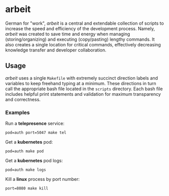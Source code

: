 # arbeit
German for "work", *arbeit* is a central and extendable collection of scripts to increase the speed and efficiency of
the development process. Namely, *arbeit* was created to save time and energy when managing (storing/organizing) and 
executing (copy/pasting) lengthy commands. It also creates a single location for critical commands, effectively
decreasing knowledge transfer and developer collaboration.

## Usage
*arbeit* uses a single `Makefile` with extremely succinct direction labels and variables to keep freehand typing at a 
minimum. These directions in turn call the appropriate bash file located in the `scripts` directory. Each bash file
includes helpful print statements and validation for maximum transparency and correctness.

### Examples

Run a **telepresence** service:
```shell
pod=auth port=5047 make tel
```

Get a **kubernetes** pod:
```shell
pod=auth make pod
```

Get a **kubernetes** pod logs:
```shell
pod=auth make logs
```

Kill a **linux** process by port number:
```shell
port=8080 make kill
```
